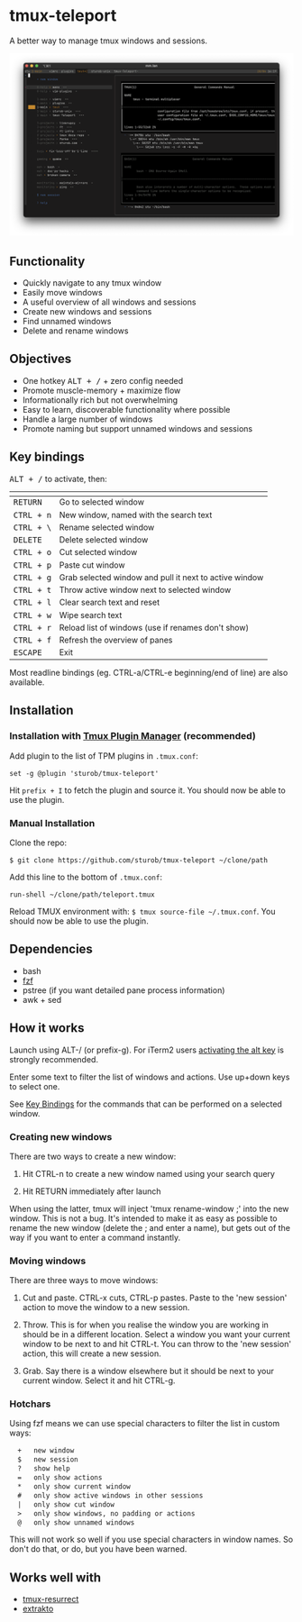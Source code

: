 # tmux-teleport

A better way to manage tmux windows and sessions.

<img src="https://raw.githubusercontent.com/sturob/tmux-teleport-docs/main/shot-0.3.png">

## Functionality

- Quickly navigate to any tmux window
- Easily move windows
- A useful overview of all windows and sessions
- Create new windows and sessions
- Find unnamed windows
- Delete and rename windows


## Objectives

- One hotkey <kbd>ALT + /</kbd> + zero config needed
- Promote muscle-memory + maximize flow
- Informationally rich but not overwhelming
- Easy to learn, discoverable functionality where possible
- Handle a large number of windows
- Promote naming but support unnamed windows and sessions



## Key bindings

<kbd>ALT + /</kbd> to activate, then:

| <!-- -->    | <!-- -->    |
|-------------|-------------|
| <kbd>RETURN</kbd>   |    Go to selected window |
| <kbd>CTRL + n</kbd> |    New window, named with the search text |
| <kbd>CTRL + \\</kbd> |    Rename selected window |
| <kbd>DELETE</kbd>   |    Delete selected window |
| <kbd>CTRL + o</kbd> |    Cut selected window |
| <kbd>CTRL + p</kbd> |    Paste cut window |
| <kbd>CTRL + g</kbd> |    Grab selected window and pull it next to active window |
| <kbd>CTRL + t</kbd> |    Throw active window next to selected window |
| <kbd>CTRL + l</kbd> |    Clear search text and reset |
| <kbd>CTRL + w</kbd> |    Wipe search text |
| <kbd>CTRL + r</kbd> |    Reload list of windows (use if renames don't show) |
| <kbd>CTRL + f</kbd> |    Refresh the overview of panes |
| <kbd>ESCAPE</kbd>   |    Exit |


Most readline bindings (eg. CTRL-a/CTRL-e beginning/end of line) are also available.

## Installation

### Installation with [Tmux Plugin Manager](https://github.com/tmux-plugins/tpm) (recommended)

Add plugin to the list of TPM plugins in `.tmux.conf`:

    set -g @plugin 'sturob/tmux-teleport'

Hit `prefix + I` to fetch the plugin and source it. You should now be able to
use the plugin.

### Manual Installation

Clone the repo:

    $ git clone https://github.com/sturob/tmux-teleport ~/clone/path

Add this line to the bottom of `.tmux.conf`:

    run-shell ~/clone/path/teleport.tmux

Reload TMUX environment with: `$ tmux source-file ~/.tmux.conf`.
You should now be able to use the plugin.


## Dependencies

- bash
- [fzf](https://github.com/junegunn/fzf)
- pstree (if you want detailed pane process information)
- awk + sed

## How it works

Launch using ALT-/ (or prefix-g). For iTerm2 users [activating the alt key](https://stephencharlesweiss.com/i-term-2-meta-key) is strongly recommended. 

Enter some text to filter the list of windows and actions. Use up+down keys to select one.

See [Key Bindings](#key-bindings) for the commands that can be performed on a selected window.


### Creating new windows

There are two ways to create a new window:

1. Hit CTRL-n to create a new window named using your search query

2. Hit RETURN immediately after launch

When using the latter, tmux will inject 'tmux rename-window ;' into the new window. This is not a bug. It's intended to make it as easy as possible to rename the new window (delete the ; and enter a name), but gets out of the way if you want to enter a command instantly.


### Moving windows

There are three ways to move windows:

1. Cut and paste. CTRL-x cuts, CTRL-p pastes. Paste to the 'new session' action to move the window to a new session.

2. Throw. This is for when you realise the window you are working in should be in a different location. Select a window you want your current window to be next to and hit CTRL-t. You can throw to the 'new session' action, this will create a new session.

3. Grab. Say there is a window elsewhere but it should be next to your current window. Select it and hit CTRL-g.


### Hotchars

Using fzf means we can use special characters to filter the list in custom ways:

	  +   new window
	  $   new session
	  ?   show help
	  =   only show actions
	  *   only show current window
	  #   only show active windows in other sessions
	  |   only show cut window
	  >   only show windows, no padding or actions
	  @   only show unnamed windows

This will not work so well if you use special characters in window names. So don't do that, or do, but you have been warned.


<!-- ## Options -->

<!-- ### TODO -->

<!-- -	escape_exits = true -->
<!-- -	use_unicode = true -->
<!-- -	session_divs = true -->
<!-- -   histograms = true -->
<!-- -	-v force vertical -->



## Works well with

- [tmux-resurrect](https://github.com/tmux-plugins/tmux-resurrect)
- [extrakto](https://github.com/laktak/extrakto)


